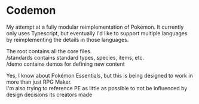 # Codemon
My attempt at a fully modular reimplementation of Pokémon. It currently only uses Typescript, but eventually I'd like to support multiple languages by reimplementing the details in those languages.

The root contains all the core files.  
/standards contains standard types, species, items, etc.  
/demo contains demos for defining new content   

Yes, I know about Pokémon Essentials, but this is being designed to work in more than just RPG Maker.  
I'm also trying to reference PE as little as possible to not be influenced by design decisions its creators made
